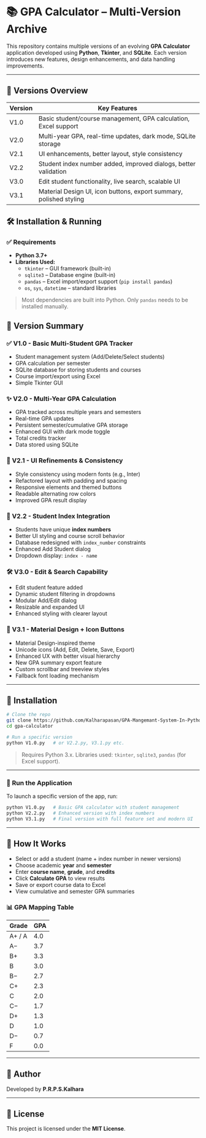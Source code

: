
# 📚 GPA Calculator – Multi-Version Archive

This repository contains multiple versions of an evolving **GPA Calculator** application developed using **Python**, **Tkinter**, and **SQLite**. Each version introduces new features, design enhancements, and data handling improvements.

---

## 🔢 Versions Overview

| Version | Key Features |
|---------|--------------|
| V1.0 | Basic student/course management, GPA calculation, Excel support |
| V2.0 | Multi-year GPA, real-time updates, dark mode, SQLite storage |
| V2.1 | UI enhancements, better layout, style consistency |
| V2.2 | Student index number added, improved dialogs, better validation |
| V3.0 | Edit student functionality, live search, scalable UI |
| V3.1 | Material Design UI, icon buttons, export summary, polished styling |

## 🛠️ Installation & Running

### ✅ Requirements

- **Python 3.7+**
- **Libraries Used:**
  - `tkinter` – GUI framework (built-in)
  - `sqlite3` – Database engine (built-in)
  - `pandas` – Excel import/export support (`pip install pandas`)
  - `os`, `sys`, `datetime` – standard libraries

> Most dependencies are built into Python. Only `pandas` needs to be installed manually.


## 📌 Version Summary

### ✅ V1.0 - Basic Multi-Student GPA Tracker
- Student management system (Add/Delete/Select students)
- GPA calculation per semester
- SQLite database for storing students and courses
- Course import/export using Excel
- Simple Tkinter GUI

### ✨ V2.0 - Multi-Year GPA Calculation
- GPA tracked across multiple years and semesters
- Real-time GPA updates
- Persistent semester/cumulative GPA storage
- Enhanced GUI with dark mode toggle
- Total credits tracker
- Data stored using SQLite

### 🎨 V2.1 - UI Refinements & Consistency
- Style consistency using modern fonts (e.g., Inter)
- Refactored layout with padding and spacing
- Responsive elements and themed buttons
- Readable alternating row colors
- Improved GPA result display

### 🧾 V2.2 - Student Index Integration
- Students have unique **index numbers**
- Better UI styling and course scroll behavior
- Database redesigned with `index_number` constraints
- Enhanced Add Student dialog
- Dropdown display: `index - name`

### 🛠️ V3.0 - Edit & Search Capability
- Edit student feature added
- Dynamic student filtering in dropdowns
- Modular Add/Edit dialog
- Resizable and expanded UI
- Enhanced styling with clearer layout

### 🌟 V3.1 - Material Design + Icon Buttons
- Material Design-inspired theme
- Unicode icons (Add, Edit, Delete, Save, Export)
- Enhanced UX with better visual hierarchy
- New GPA summary export feature
- Custom scrollbar and treeview styles
- Fallback font loading mechanism

---

## 🔧 Installation

```bash
# Clone the repo
git clone https://github.com/Kalharapasan/GPA-Mangemant-System-In-Python.git
cd gpa-calculator

# Run a specific version
python V1.0.py   # or V2.2.py, V3.1.py etc.
```

> Requires Python 3.x. Libraries used: `tkinter`, `sqlite3`, `pandas` (for Excel support).

---

### 🚀 Run the Application

To launch a specific version of the app, run:

```bash
python V1.0.py   # Basic GPA calculator with student management
python V2.2.py   # Enhanced version with index numbers
python V3.1.py   # Final version with full feature set and modern UI
```

---

## 🧰 How It Works

- Select or add a student (name + index number in newer versions)
- Choose academic **year** and **semester**
- Enter **course name**, **grade**, and **credits**
- Click **Calculate GPA** to view results
- Save or export course data to Excel
- View cumulative and semester GPA summaries

### 📊 GPA Mapping Table

| Grade | GPA |
|-------|-----|
| A+ / A | 4.0 |
| A− | 3.7 |
| B+ | 3.3 |
| B | 3.0 |
| B− | 2.7 |
| C+ | 2.3 |
| C | 2.0 |
| C− | 1.7 |
| D+ | 1.3 |
| D | 1.0 |
| D− | 0.7 |
| F | 0.0 |

---


## 👤 Author

Developed by **P.R.P.S.Kalhara**

---

## 📄 License

This project is licensed under the **MIT License**.

